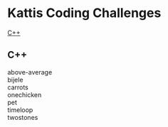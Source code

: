 # Kattis Coding Challenges

[C++](#C++)

## C++
above-average \
bijele \
carrots \
onechicken \
pet \
timeloop \
twostones
